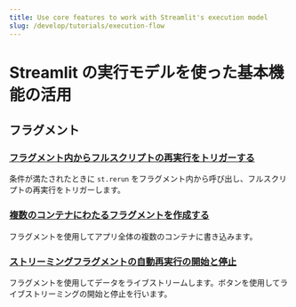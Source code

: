 ```yaml
---
title: Use core features to work with Streamlit's execution model
slug: /develop/tutorials/execution-flow
---
```


# Streamlit の実行モデルを使った基本機能の活用

## フラグメント

### [フラグメント内からフルスクリプトの再実行をトリガーする](trigger-a-full-script-rerun-from-a-fragment)

条件が満たされたときに `st.rerun` をフラグメント内から呼び出し、フルスクリプトの再実行をトリガーします。


### [複数のコンテナにわたるフラグメントを作成する](create-a-multiple-container-fragment)

フラグメントを使用してアプリ全体の複数のコンテナに書き込みます。

### [ストリーミングフラグメントの自動再実行の開始と停止](start-and-stop-fragment-auto-reruns)

フラグメントを使用してデータをライブストリームします。ボタンを使用してライブストリーミングの開始と停止を行います。

